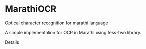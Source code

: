 # MarathiOCR
Optical character recognition for marathi language

A simple implementation for OCR in Marathi using tess-two library.

Details


